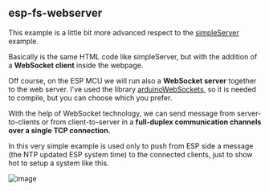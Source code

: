 ## esp-fs-webserver
This example is a little bit more advanced respect to the [simpleServer](https://github.com/cotestatnt/esp-fs-webserver/tree/main/examples/simpleServer) example.

Basically is the same HTML code like simpleServer, but with the addition of a **WebSocket client** inside the webpage.

Off course, on the ESP MCU we will run also a **WebSocket server** together to the web server.
I've used the library [arduinoWebSockets](https://github.com/Links2004/arduinoWebSockets), so it is needed to compile, but you can choose which you prefer.

With the help of WebSocket technology, we can send message from server-to-clients or from client-to-server in a **full-duplex communication channels over a single TCP connection.**

In this very simple example is used only to push from ESP side a message (the NTP updated ESP system time) to the connected clients, just to show hot to setup a system like this.

![image](https://user-images.githubusercontent.com/27758688/151001497-6468b50f-d4cb-46e1-ab4c-4d7aca3883db.png)
